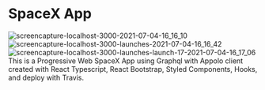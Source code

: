 # SpaceX App
![screencapture-localhost-3000-2021-07-04-16_16_10](https://user-images.githubusercontent.com/67727132/124382960-73989b00-dce3-11eb-8efd-d67fd7ea15e5.png)
![screencapture-localhost-3000-launches-2021-07-04-16_16_42](https://user-images.githubusercontent.com/67727132/124382967-785d4f00-dce3-11eb-9193-26ea83d3583a.png)
![screencapture-localhost-3000-launches-launch-17-2021-07-04-16_17_06](https://user-images.githubusercontent.com/67727132/124382968-7dba9980-dce3-11eb-99ad-c99f100c5650.png)
This is a Progressive Web SpaceX App using Graphql with Appolo client created with React Typescript, React Bootstrap, Styled Components, Hooks, and deploy with Travis.
